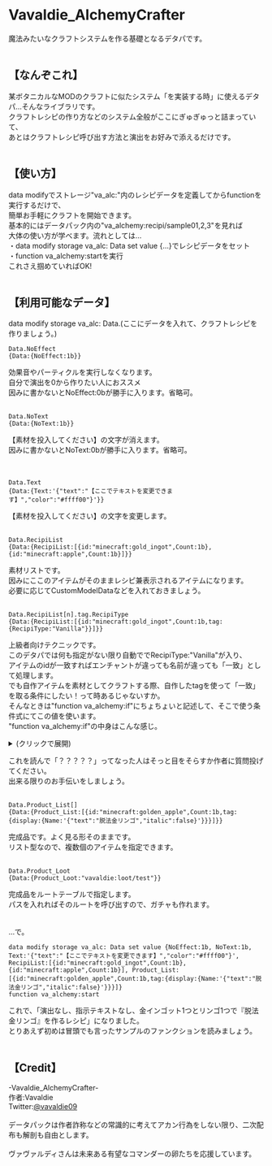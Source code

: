 # Vavaldie_AlchemyCrafter
魔法みたいなクラフトシステムを作る基礎となるデタパです。<br>
<br>
## 【なんぞこれ】<br>
某ボタニカルなMODのクラフトに似たシステム「を実装する時」に使えるデタパ…そんなライブラリです。<br>
クラフトレシピの作り方などのシステム全般がここにぎゅぎゅっと詰まっていて、<br>
あとはクラフトレシピ呼び出す方法と演出をお好みで添えるだけです。<br>
<br>
## 【使い方】<br>
data modifyでストレージ"va_alc:"内のレシピデータを定義してからfunctionを実行するだけで、<br>
簡単お手軽にクラフトを開始できます。<br>
基本的にはデータパック内の"va_alchemy:recipi/sample01,2,3"を見れば<br>
大体の使い方が学べます。流れとしては…<br>
・data modify storage va_alc: Data set value {...}でレシピデータをセット<br>
・function va_alchemy:startを実行<br>
これさえ掴めていればOK!<br>
<br>
## 【利用可能なデータ】<br>
data modify storage va_alc: Data.(ここにデータを入れて、クラフトレシピを作りましょう。)<br>
```
Data.NoEffect
{Data:{NoEffect:1b}}
```
効果音やパーティクルを実行しなくなります。<br>
自分で演出を0から作りたい人におススメ<br>
因みに書かないとNoEffect:0bが勝手に入ります。省略可。
<br><br>
```
Data.NoText
{Data:{NoText:1b}}
```
【素材を投入してください】の文字が消えます。<br>
因みに書かないとNoText:0bが勝手に入ります。省略可。<br>
<br><br>
```
Data.Text
{Data:{Text:'{"text":"【ここでテキストを変更できます】","color":"#ffff00"}'}}
```
【素材を投入してください】の文字を変更します。
<br><br>
```
Data.RecipiList
{Data:{RecipiList:[{id:"minecraft:gold_ingot",Count:1b},{id:"minecraft:apple",Count:1b}]}}
```
素材リストです。<br>
因みにここのアイテムがそのままレシピ兼表示されるアイテムになります。<br>
必要に応じてCustomModelDataなどを入れておきましょう。
<br><br>
```
Data.RecipiList[n].tag.RecipiType
{Data:{RecipiList:[{id:"minecraft:gold_ingot",Count:1b,tag:{RecipiType:"Vanilla"}}]}}
```
上級者向けテクニックです。<br>
このデタパでは何も指定がない限り自動ででRecipiType:"Vanilla"が入り、<br>
アイテムのidが一致すればエンチャントが違っても名前が違っても「一致」として処理します。<br>
でも自作アイテムを素材としてクラフトする際、自作したtagを使って「一致」を取る条件にしたい！って時あるじゃないすか。<br>
そんなときは"function va_alchemy:if"にちょちょいと記述して、そこで使う条件式にてこの値を使います。<br>
"function va_alchemy:if"の中身はこんな感じ。
<details>
<summary>(クリックで展開)</summary>

```
#比較対象をストレージにコピー
execute as @e[type=item,tag=!vaAlc_NotRecipi,limit=1,distance=..1] run tag @s add vaAlc_TargetItem
data modify storage va_tmp: Data.Item02 set value "Null"

#------------------------------------------------------------------------
#レシピの一致条件を増やしたい方は、下記の例に倣って記述を追加していってください
#------------------------------------------------------------------------
#Vanilla(アイテムidでチェック)
#Vanillaの3行目に、"tag.va"のつくアイテムを除外するifがあります。
#条件を追加する際は必ずバニラアイテムに巻き込まれないよう、ここで除外しましょう。
execute if data entity @s {item:{tag:{RecipiType:"Vanilla"}}} run data modify storage va_tmp: Data.Item01 set from entity @s item.id
execute if data entity @s {item:{tag:{RecipiType:"Vanilla"}}} as @e[tag=vaAlc_TargetItem,distance=..1] run data modify storage va_tmp: Data.Item02 set from entity @s Item.id
execute if data entity @s {item:{tag:{RecipiType:"Vanilla"}}} as @e[tag=vaAlc_TargetItem,distance=..1] if data entity @s Item.tag.va run scoreboard players set vaMISS va_Test 1

#va(自作タグ"va.id"でチェック)
execute if data entity @s {item:{tag:{RecipiType:"va"}}} run data modify storage va_tmp: Data.Item01 set from entity @s item.tag.va.id
execute if data entity @s {item:{tag:{RecipiType:"va"}}} as @e[tag=vaAlc_TargetItem,distance=..1] run data modify storage va_tmp: Data.Item02 set from entity @s Item.tag.va.id

#------------------------------------------------------------------------
#------------------------------------------------------------------------

#同じデータはコピーに失敗する特性を生かして、successでif分岐(vaMISS va_Test=0で成功)
execute unless score vaMISS va_Test matches 0.. store success score vaMISS va_Test run data modify storage va_tmp: Data.Item01 set from storage va_tmp: Data.Item02
```

</details>

これを読んで「？？？？？」ってなった人はそっと目をそらすか作者に質問投げてください。<br>
出来る限りのお手伝いをしましょう。
<br><br>
```
Data.Product_List[]
{Data:{Product_List:[{id:"minecraft:golden_apple",Count:1b,tag:{display:{Name:'{"text":"脱法金リンゴ","italic":false}'}}}]}}
```
完成品です。よく見る形そのままです。<br>
リスト型なので、複数個のアイテムを指定できます。
<br><br>
```
Data.Product_Loot
{Data:{Product_Loot:"vavaldie:loot/test"}}
```
完成品をルートテーブルで指定します。<br>
パスを入れればそのルートを呼び出すので、ガチャも作れます。
<br><br>
<br>
…で。

```
data modify storage va_alc: Data set value {NoEffect:1b, NoText:1b, Text:'{"text":"【ここでテキストを変更できます】","color":"#ffff00"}', RecipiList:[{id:"minecraft:gold_ingot",Count:1b},{id:"minecraft:apple",Count:1b}], Product_List:[{id:"minecraft:golden_apple",Count:1b,tag:{display:{Name:'{"text":"脱法金リンゴ","italic":false}'}}}]}
function va_alchemy:start
```
これで、「演出なし、指示テキストなし、金インゴット1つとリンゴ1つで『脱法金リンゴ』を作るレシピ」になりました。<br>
とりあえず初めは冒頭でも言ったサンプルのファンクションを読みましょう。<br>
<br>
## 【Credit】
-Vavaldie_AlchemyCrafter-<br>
作者:Vavaldie<br>
Twitter:[@vavaldie09](https://twitter.com/vavaldie09)<br><br>
データパックは作者詐称などの常識的に考えてアカン行為をしない限り、二次配布も解剖も自由とします。<br><br>
ヴァヴァルディさんは未来ある有望なコマンダーの卵たちを応援しています。<br>
